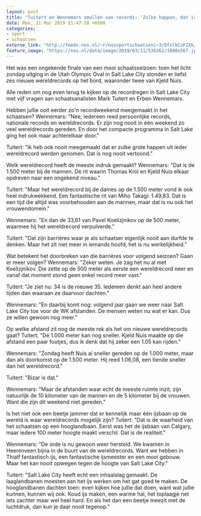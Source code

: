 ```yaml
---
layout: post
title: "Tuitert en Wennemars smullen van records: 'Zulke happen, dat is nog nooit vertoond'"
date: Mon, 11 Mar 2019 11:47:18 +0100
categories: 
- sport 
- schaatsen 
externe_link: "http://feeds.nos.nl/~r/nossportschaatsen/~3/DfxlkCuFZXk/2275497"
feature_image: "https://nos.nl/data/image/2019/03/11/536262/1008x567.jpg"
---
```


<p>Het was een ongekende finale van een mooi schaatsseizoen: toen het licht zondag uitging in de Utah Olympic Oval in Salt Lake City stonden er liefst zes nieuwe wereldrecords op het bord, waaronder twee van Kjeld Nuis.</p>
<p>Alle reden om nog even terug te kijken op de recordregen in Salt Lake City met vijf vragen aan schaatsanalisten Mark Tuitert en Erben Wennemars.</p>
<p>Hebben jullie ooit eerder zo'n recordweekend meegemaakt in het schaatsen? Wennemars: "Nee, iedereen reed persoonlijke records, nationale records en wereldrecords. Er zijn nog nooit in één weekend zo veel wereldrecords gereden. En door het compacte programma in Salt Lake ging het ook maar achterelkaar door."</p>
<p>Tuitert: "Ik heb ook nooit meegemaakt dat er zulke grote happen uit ieder wereldrecord werden genomen. Dat is nog nooit vertoond."</p>
<p>Welk wereldrecord heeft de meeste indruk gemaakt? Wennemars: "Dat is de 1.500 meter bij de mannen. De rit waarin Thomas Krol en Kjeld Nuis elkaar opdreven naar een ongekend niveau."</p>
<p>Tuitert: "Maar het wereldrecord bij de dames op de 1.500 meter vond ik ook heel indrukwekkend. Een fantastische rit van Miho Takagi: 1.49,83. Dat is een tijd die altijd was voorbehouden aan de mannen, maar dat is nu ook het vrouwendomein."</p>
<p>Wennemars: "En dan de 33,61 van Pavel Koelizjnikov op de 500 meter, waarmee hij het wereldrecord verpulverde."</p>
<p>Tuitert: "Dat zijn barrières waar je als schaatser eigenlijk nooit aan durfde te denken. Maar het zit niet meer in iemands hoofd, het is nu werkelijkheid."</p>
<p>Wat betekent het doorbreken van die barrières voor volgend seizoen? Gaan er meer volgen? Wennemars: "Zeker weten. Je zag het nu al met Koelizjnikov. Die zette op de 500 meter als eerste een wereldrecord neer en vanaf dat moment stond geen enkel record meer vast."</p>
<p>Tuitert: "Je ziet nu: 34 is de nieuwe 35. Iedereen denkt aan heel andere tijden dan waaraan ze daarvoor dachten."</p>
<p>Wennemars: "En daarbij komt nog: volgend jaar gaan we weer naar Salt Lake City toe voor de WK afstanden. De mensen weten nu wat er kan. Dus ze willen gewoon nog meer."</p>
<p>Op welke afstand zit nog de meeste rek als het om nieuwe wereldrecords gaat? Tuitert: "De 1.000 meter kan nog sneller. Kjeld Nuis maakte op die afstand een paar foutjes, dus ik denk dat hij zeker een 1.05 kan rijden."</p>
<p>Wennemars: "Zondag heeft Nuis al sneller gereden op de 1.000 meter, maar dan als doorkomst op de 1.500 meter. Hij reed 1.06,08, een tiende sneller dan het wereldrecord."</p>
<p>Tuitert: "Bizar is dat."</p>
<p>Wennemars: "Maar de afstanden waar echt de meeste ruimte inzit, zijn natuurlijk de 10 kilometer van de mannen en de 5 kilometer bij de vrouwen. Want die zijn dit weekend niet gereden."</p>
<p>Is het niet ook een beetje jammer dat er kennelijk maar één ijsbaan op de wereld is waar wereldrecords mogelijk zijn? Tuitert: "Dat is de waarheid van het schaatsen op een hooglandbaan. Eerst was het de ijsbaan van Calgary, maar iedere 100 meter hoogte maakt verschil. Dat is de realiteit."</p>
<p>Wennemars: "De orde is nu gewoon weer hersteld. We kwamen in Heerenveen bijna in de buurt van de wereldrecords. Want we hebben in Thialf fantastisch ijs, een fantastische ijsmeester en een mooi gebouw. Maar het kan nooit opwegen tegen de hoogte van Salt Lake City."</p>
<p>Tuitert: "Salt Lake City heeft echt een inhaalslag gemaakt. De laaglandbanen moesten aan het ijs werken om het gat goed te maken. De hooglandbanen dachten toen: even kijken hoe jullie dat doen, want wat jullie kunnen, kunnen wij ook. Koud ijs maken, een warme hal, het toplaagje net iets zachter maar wel heel hard. En als het dan een beetje meezit met de luchtdruk, dan kun je daar nooit tegenop."</p><img src="http://feeds.feedburner.com/~r/nossportschaatsen/~4/DfxlkCuFZXk" height="1" width="1" alt=""/>
